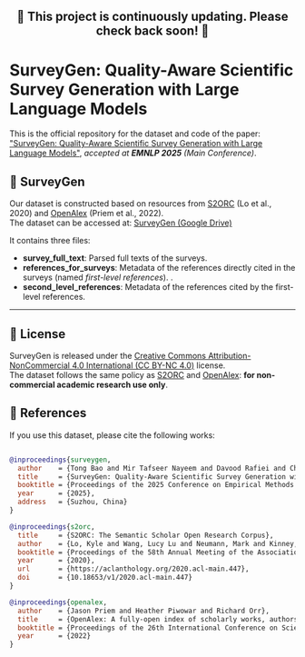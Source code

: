 <h2 align="center">🚧 <b>This project is continuously updating. Please check back soon!</b> 🚧</h2>



# SurveyGen: Quality-Aware Scientific Survey Generation with Large Language Models



This is the official repository for the dataset and code of the paper:  ["SurveyGen: Quality-Aware Scientific Survey Generation with Large Language Models"](https://arxiv.org/abs/2508.17647),  *accepted at **EMNLP 2025** (Main Conference)*.


## 📂 SurveyGen

Our dataset is constructed based on resources from [S2ORC](https://allenai.org/data/s2orc) (Lo et al., 2020) and [OpenAlex](https://openalex.org/) (Priem et al., 2022).  
The dataset can be accessed at:  [SurveyGen (Google Drive)](https://drive.google.com/drive/folders/1ky6FAd2rs9XPjmOrTMScPbPu_tBv4veh?usp=sharing)  

It contains three files:  

- **survey_full_text**: Parsed full texts of the surveys.  
- **references_for_surveys**: Metadata of the references directly cited in the surveys (named *first-level references*). .  
- **second_level_references**: Metadata of the references cited by the first-level references.  


---


## 📜 License

SurveyGen is released under the [Creative Commons Attribution-NonCommercial 4.0 International (CC BY-NC 4.0)](https://creativecommons.org/licenses/by-nc/4.0/legalcode) license.  
The dataset follows the same policy as [S2ORC](https://allenai.org/data/s2orc) and [OpenAlex](https://openalex.org/): **for non-commercial academic research use only**.


## 📖 References

If you use this dataset, please cite the following works:

```bibtex

@inproceedings{surveygen,
  author    = {Tong Bao and Mir Tafseer Nayeem and Davood Rafiei and Chengzhi Zhang},
  title     = {SurveyGen: Quality-Aware Scientific Survey Generation with Large Language Models},
  booktitle = {Proceedings of the 2025 Conference on Empirical Methods in Natural Language Processing (EMNLP)},
  year      = {2025},
  address   = {Suzhou, China}
}

@inproceedings{s2orc,
  title     = {S2ORC: The Semantic Scholar Open Research Corpus},
  author    = {Lo, Kyle and Wang, Lucy Lu and Neumann, Mark and Kinney, Rodney and Weld, Daniel S.},
  booktitle = {Proceedings of the 58th Annual Meeting of the Association for Computational Linguistics},
  year      = {2020},
  url       = {https://aclanthology.org/2020.acl-main.447},
  doi       = {10.18653/v1/2020.acl-main.447}
}

@inproceedings{openalex,
  author    = {Jason Priem and Heather Piwowar and Richard Orr},
  title     = {OpenAlex: A fully-open index of scholarly works, authors, venues, institutions, and concepts},
  booktitle = {Proceedings of the 26th International Conference on Science, Technology and Innovation Indicators (STI 2022)},
  year      = {2022}
}

